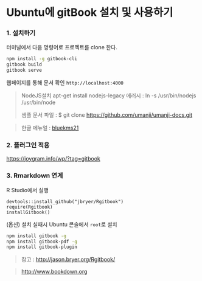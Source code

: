 # Ubuntu에 gitBook 설치 및 사용하기


### 1. 설치하기


터미널에서 다음 명령어로 프로젝트를 clone 한다.

```bash 
npm install -g gitbook-cli
gitbook build
gitbook serve
```
웹페이지를 통해 문서 확인 `http://localhost:4000`

> NodeJS설치 
> apt-get install nodejs-legacy
> 에러시 : ln -s /usr/bin/nodejs /usr/bin/node
> 
> 샘플 문서 파일 : $ git clone https://github.com/umanji/umanji-docs.git

> 한글 메뉴얼 : [bluekms21](https://bluekms21.gitbooks.io/gitbookhelp_kr/content/)

### 2. 플러그인 적용

https://joygram.info/wp/?tag=gitbook

### 3. Rmarkdown 연계

R Studio에서 실행 
```
devtools::install_github("jbryer/Rgitbook")
require(Rgitbook)
installGitbook()
```

(옵션) 설치 실패시 Ubuntu 콘솔에서 `root`로 설치 
```bash
npm install gitbook -g
npm install gitbook-pdf -g
npm install gitbook-plugin
```

> 참고 : http://jason.bryer.org/Rgitbook/

> http://www.bookdown.org 